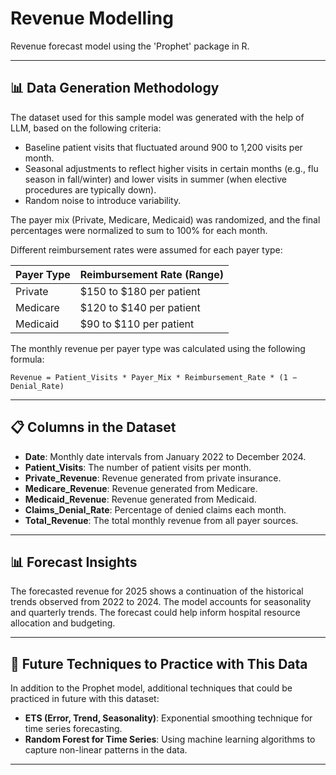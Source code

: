 # Revenue Modelling

Revenue forecast model using the 'Prophet' package in R.

---

## 📊 Data Generation Methodology

The dataset used for this sample model was generated with the help of LLM, based on the following criteria:

- Baseline patient visits that fluctuated around 900 to 1,200 visits per month.
- Seasonal adjustments to reflect higher visits in certain months (e.g., flu season in fall/winter) and lower visits in summer (when elective procedures are typically down).
- Random noise to introduce variability.

The payer mix (Private, Medicare, Medicaid) was randomized, and the final percentages were normalized to sum to 100% for each month.

Different reimbursement rates were assumed for each payer type:

| **Payer Type** | **Reimbursement Rate (Range)** |
|---------------|---------------------------------|
| Private       | $150 to $180 per patient        |
| Medicare      | $120 to $140 per patient        |
| Medicaid      | $90 to $110 per patient         |

The monthly revenue per payer type was calculated using the following formula:
```
Revenue = Patient_Visits * Payer_Mix * Reimbursement_Rate * (1 − Denial_Rate)
```
---

## 📋 Columns in the Dataset

- **Date**: Monthly date intervals from January 2022 to December 2024.
- **Patient_Visits**: The number of patient visits per month.
- **Private_Revenue**: Revenue generated from private insurance.
- **Medicare_Revenue**: Revenue generated from Medicare.
- **Medicaid_Revenue**: Revenue generated from Medicaid.
- **Claims_Denial_Rate**: Percentage of denied claims each month.
- **Total_Revenue**: The total monthly revenue from all payer sources.

---

## 📊 Forecast Insights

The forecasted revenue for 2025 shows a continuation of the historical trends observed from 2022 to 2024. The model accounts for seasonality and quarterly trends. The forecast could help inform hospital resource allocation and budgeting. 

---

## 🔬 Future Techniques to Practice with This Data

In addition to the Prophet model, additional techniques that could be practiced in future with this dataset:

- **ETS (Error, Trend, Seasonality)**: Exponential smoothing technique for time series forecasting.
- **Random Forest for Time Series**: Using machine learning algorithms to capture non-linear patterns in the data.

---



